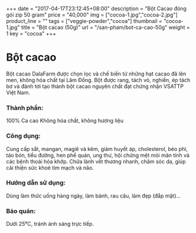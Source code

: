 +++
date = "2017-04-17T23:12:45+08:00"
description = "Bột Cacao đóng gói zip 50 gram"
price = "40,000"
img = ["cocoa-1.jpg","cocoa-2.jpg"]
product_line = ""
tags = ["veggie-powder","cocoa"]
thumbnail = "cocoa-1.jpg"
title = "Bột cacao (50g)"
url = "/san-pham/bot-ca-cao-50g"
weight = 1
key = "cocoa"
+++

# Bột cacao

Bột cacao DalaFarm được chọn lọc và chế biến từ những hạt cacao  đã lên men, 
không hóa chất tại Lâm Đồng. Bột được rang, tách vỏ,  nghiền, ép tách bơ và đánh tơi 
tạo thành bột cacao nguyên chất đạt chứng nhận VSATTP Việt Nam.

### Thành phần: 
100% Ca cao 
Không hóa chất, không hương liệu

### Công dụng: 
Cung cấp sắt, mangan, magiê và  kẽm, giảm huyết áp, cholesterol,  béo phì, táo bón, tiểu đường, hen  phế quản, ung thư, 
hội chứng mệt  mỏi mãn tính và các bệnh thoái  hóa khớp. Chữa lành vết thương  nhanh, chăm sóc da, 
giúp cải thiện  sức khoẻ tim mạch và não.

### Hướng dẫn sử dụng:  
Dùng làm thức uống hàng ngày,  làm bánh, rau câu, làm đẹp  (đắp mặt)… 

### Bảo quản: 
Dưới 25⁰C, tránh ánh sáng trực tiếp.

